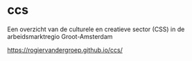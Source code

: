 # ccs
Een overzicht van de culturele en creatieve sector (CSS) in de arbeidsmarktregio Groot-Amsterdam

https://rogiervandergroep.github.io/ccs/


